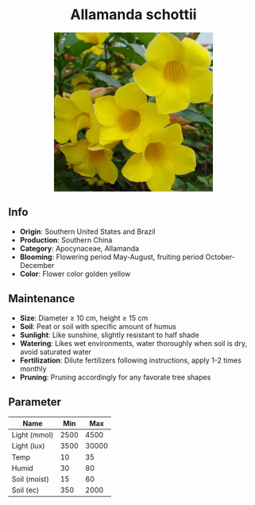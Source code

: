<h1 align='center'>Allamanda schottii</h1>
<p align="center">
    <img 
        align='center'
        width='320'
        src="../images/allamanda schottii.png" 
        alt='Allamanda schottii' />
</p>

## Info

 - **Origin**: Southern United States and Brazil
 - **Production**: Southern China
 - **Category**: Apocynaceae, Allamanda
 - **Blooming**: Flowering period May-August, fruiting period October-December
 - **Color**: Flower color golden yellow

## Maintenance

 - **Size**: Diameter ≥ 10 cm, height ≥ 15 cm
 - **Soil**: Peat or soil with specific amount of humus
 - **Sunlight**: Like sunshine, slightly resistant to half shade
 - **Watering**: Likes wet environments, water thoroughly when soil is dry, avoid saturated water
 - **Fertilization**: Dilute fertilizers following instructions, apply 1-2 times monthly
 - **Pruning**: Pruning accordingly for any favorate tree shapes

## Parameter

| Name         | Min  | Max   |
|--------------|------|-------|
| Light (mmol) | 2500 | 4500  |
| Light (lux)  | 3500 | 30000 |
| Temp         | 10    | 35    |
| Humid        | 30   | 80    |
| Soil (moist) | 15   | 60    |
| Soil (ec)    | 350  | 2000  |